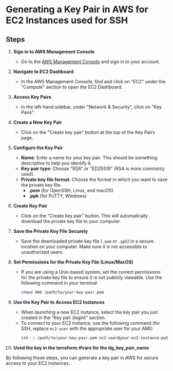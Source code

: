 # Generating a Key Pair in AWS for EC2 Instances used for SSH

## Steps

1. **Sign in to AWS Management Console**
   - Go to the [AWS Management Console](https://aws.amazon.com/console/) and sign in to your account.

2. **Navigate to EC2 Dashboard**
   - In the AWS Management Console, find and click on "EC2" under the "Compute" section to open the EC2 Dashboard.

3. **Access Key Pairs**
   - In the left-hand sidebar, under "Network & Security", click on "Key Pairs".

4. **Create a New Key Pair**
   - Click on the "Create key pair" button at the top of the Key Pairs page.

5. **Configure the Key Pair**
   - **Name**: Enter a name for your key pair. This should be something descriptive to help you identify it.
   - **Key pair type**: Choose "RSA" or "ED25519" (RSA is more commonly used).
   - **Private key file format**: Choose the format in which you want to save the private key file. 
     - **.pem** (for OpenSSH, Linux, and macOS)
     - **.ppk** (for PuTTY, Windows)

6. **Create Key Pair**
   - Click on the "Create key pair" button. This will automatically download the private key file to your computer.

7. **Save the Private Key File Securely**
   - Save the downloaded private key file (`.pem` or `.ppk`) in a secure location on your computer. Make sure it is not accessible to unauthorized users.

8. **Set Permissions for the Private Key File (Linux/MacOS)**
   - If you are using a Unix-based system, set the correct permissions for the private key file to ensure it is not publicly viewable. Use the following command in your terminal:
     ```sh
     chmod 400 /path/to/your-key-pair.pem
     ```

9. **Use the Key Pair to Access EC2 Instances**
   - When launching a new EC2 instance, select the key pair you just created in the "Key pair (login)" section.
   - To connect to your EC2 instance, use the following command (for SSH, replace `ec2-user` with the appropriate user for your AMI):
     ```sh
     ssh -i /path/to/your-key-pair.pem ec2-user@your-ec2-instance-public-dns
     ```
10. **Used the key in the terraform.tfvars for the dg_key_pair_name**

By following these steps, you can generate a key pair in AWS for secure access to your EC2 instances.

